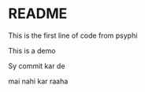 # README

This is the first line of code from psyphi

This is a demo

Sy commit kar de

mai nahi kar raaha
